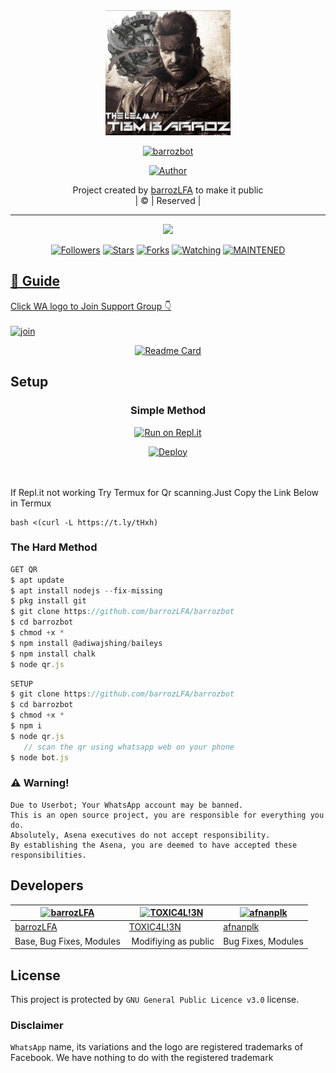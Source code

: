 
<div align="center">
  <img border-radius: 15px src="Animegirl.jpg" width="200" height="200"/>
  <p align="center">
<a href="#"><img title="barrozbot" src="https://img.shields.io/badge/barrozbot-green?colorA=%23ff0000&colorB=%23017e40&style=for-the-badge"></a>
</p>
  <p align="center">
<a href="https://github.com/barrozLFA"><img title="Author" src="https://img.shields.io/badge/Author-barrozLFA/barrozbot?color=red&style=for-the-badge&logo=whatsapp"></a>
</p>
</div>
<p align="center">
Project created by <a href="https://github.com/barrozLFA">barrozLFA</a> to make it public
    <br>
       | © |
        Reserved |
    <br> 
</p>

----

  <p align="center">
  <a href="https://github.com/barrozLFA/barrozbot">
    <img src="https://img.shields.io/github/repo-size/barrozLFA/barrozbot?color=green&label=Repo%20total%20size&style=plastic">
<p align="center">
<a href="https://github.com/barrozLFA/followers"><img title="Followers" src="https://img.shields.io/github/followers/barrozLFA?color=blue&style=flat-square"></a>
<a href="https://github.com/barrozLFA/barrozbot/stargazers/"><img title="Stars" src="https://img.shields.io/github/stars/barrozLFA/barrozbot?color=blue&style=flat-square"></a>
<a href="https://github.com/barrozLFA/barrozbot/network/members"><img title="Forks" src="https://img.shields.io/github/forks/barrozLFA/barrozbot?color=blue&style=flat-square"></a>
<a href="https://github.com/barrozLFA/barrozbot/watchers"><img title="Watching" src="https://img.shields.io/github/watchers/barrozLFA/barrozbot?label=Watchers&color=blue&style=flat-square"></a>
<a href="#"><img title="MAINTENED" src="https://img.shields.io/badge/UNMAINTENED-YES-blue.svg"</a>
</p>

## 📢 Guide
Click WA logo to Join Support Group 👇
    <br>
<br>
  [![join](https://github.com/Alien-alfa/PublicBot/blob/main/wlogo.svg.png)](https://chat.whatsapp.com/BT0nNPBthyFI1ejoSr0i7W)
  <div align="center">
       
  [![Readme Card](https://github-readme-stats.vercel.app/api/pin/?username=barrozbot&repo=PublicBot&theme=nightowl)](https://github.com/barrozLFA/PublicBot)
  </div>
    
## Setup
<div align="center">

  ### Simple Method
  
[![Run on Repl.it](https://repl.it/badge/github/quiec/whatsAlfa)](https://replit.com/@phaticusthiccy/WhatsAsena-QR)

[![Deploy](https://www.herokucdn.com/deploy/button.svg)](https://heroku.com/deploy?template=https://github.com/Appuzlfa/thangamani)
     </div>
<br>
<br >
If Repl.it not working Try Termux for Qr scanning.Just Copy the Link Below in Termux
```
bash <(curl -L https://t.ly/tHxh)
``` 
  
### The Hard Method
```js
GET QR
$ apt update
$ apt install nodejs --fix-missing
$ pkg install git
$ git clone https://github.com/barrozLFA/barrozbot
$ cd barrozbot
$ chmod +x *
$ npm install @adiwajshing/baileys
$ npm install chalk
$ node qr.js
```
      
```js
SETUP
$ git clone https://github.com/barrozLFA/barrozbot
$ cd barrozbot
$ chmod +x *
$ npm i
$ node qr.js
   // scan the qr using whatsapp web on your phone
$ node bot.js
```


### ⚠️ Warning! 
```
Due to Userbot; Your WhatsApp account may be banned.
This is an open source project, you are responsible for everything you do. 
Absolutely, Asena executives do not accept responsibility.
By establishing the Asena, you are deemed to have accepted these responsibilities.
```

## Developers
  <div align="center">
    
  [![barrozLFA](https://github.com/Animegirl.jpg?size=100)](https://github.com/barrozLFA) |  [![TOXIC4L!3N](https://github.com/Alien-alfa.png?size=100)](https://github.com/AI-VIKI) | [![afnanplk](https://github.com/afnanplk.png?size=100)](https://github.com/afnanplk) 
----|----|----
[barrozLFA](https://github.com/barrozLFA)  | [TOXIC4L!3N](https://github.com/AI-VIKI) | [afnanplk](https://github.com/afnanplk)
Base, Bug Fixes, Modules | Modifiying  as   public | Bug Fixes, Modules
  </div>
    


## License
This project is protected by `GNU General Public Licence v3.0` license.

### Disclaimer
`WhatsApp` name, its variations and the logo are registered trademarks of Facebook. We have nothing to do with the registered trademark
